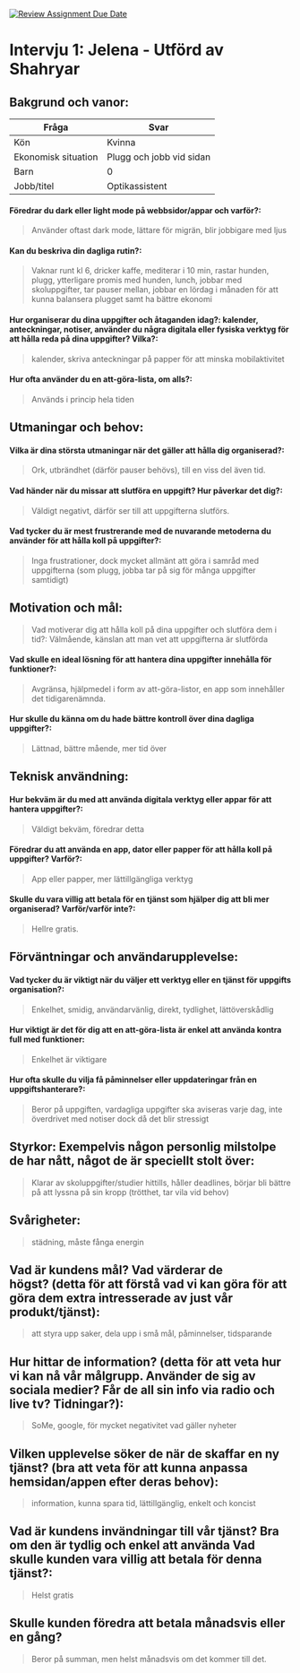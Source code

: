 [![Review Assignment Due Date](https://classroom.github.com/assets/deadline-readme-button-22041afd0340ce965d47ae6ef1cefeee28c7c493a6346c4f15d667ab976d596c.svg)](https://classroom.github.com/a/9024RRcp)

# Intervju 1: Jelena - Utförd av Shahryar

## Bakgrund och vanor:

| Fråga | Svar |
| ----------- | ----------- |
| Kön | Kvinna |
| Ekonomisk situation | Plugg och jobb vid sidan |
| Barn | 0 |
| Jobb/titel | Optikassistent |

#### Föredrar du dark eller light mode på webbsidor/appar och varför?:
> Använder oftast dark mode, lättare för migrän, blir jobbigare med ljus

#### Kan du beskriva din dagliga rutin?:
> Vaknar runt kl 6, dricker kaffe, mediterar i 10 min, rastar hunden, plugg, ytterligare promis med hunden, lunch, jobbar med skoluppgifter, tar pauser mellan, jobbar en lördag i månaden för att kunna balansera plugget samt ha bättre ekonomi

#### Hur organiserar du dina uppgifter och åtaganden idag?: kalender, anteckningar, notiser, använder du några digitala eller fysiska verktyg för att hålla reda på dina uppgifter? Vilka?:
> kalender, skriva anteckningar på papper för att minska mobilaktivitet

#### Hur ofta använder du en att-göra-lista, om alls?: 
> Används i princip hela tiden

## Utmaningar och behov:

#### Vilka är dina största utmaningar när det gäller att hålla dig organiserad?:
> Ork, utbrändhet (därför pauser behövs), till en viss del även tid.

#### Vad händer när du missar att slutföra en uppgift? Hur påverkar det dig?:
> Väldigt negativt, därför ser till att uppgifterna slutförs.

#### Vad tycker du är mest frustrerande med de nuvarande metoderna du använder för att hålla koll på uppgifter?:
> Inga frustrationer, dock mycket allmänt att göra i samråd med uppgifterna (som plugg, jobba tar på sig för många uppgifter samtidigt)

## Motivation och mål:
> Vad motiverar dig att hålla koll på dina uppgifter och slutföra dem i tid?: Välmående, känslan att man vet att uppgifterna är slutförda

#### Vad skulle en ideal lösning för att hantera dina uppgifter innehålla för funktioner?:
> Avgränsa, hjälpmedel i form av att-göra-listor, en app som innehåller det tidigarenämnda. 

#### Hur skulle du känna om du hade bättre kontroll över dina dagliga uppgifter?: 
> Lättnad, bättre mående, mer tid över

## Teknisk användning:

#### Hur bekväm är du med att använda digitala verktyg eller appar för att hantera uppgifter?:
> Väldigt bekväm, föredrar detta

#### Föredrar du att använda en app, dator eller papper för att hålla koll på uppgifter? Varför?: 
> App eller papper, mer lättillgängliga verktyg

#### Skulle du vara villig att betala för en tjänst som hjälper dig att bli mer organiserad? Varför/varför inte?:
> Hellre gratis.

## Förväntningar och användarupplevelse:

#### Vad tycker du är viktigt när du väljer ett verktyg eller en tjänst för uppgifts organisation?:
> Enkelhet, smidig, användarvänlig, direkt, tydlighet, lättöverskådlig

#### Hur viktigt är det för dig att en att-göra-lista är enkel att använda kontra full med funktioner:
> Enkelhet är viktigare

#### Hur ofta skulle du vilja få påminnelser eller uppdateringar från en uppgiftshanterare?: 
> Beror på uppgiften, vardagliga uppgifter ska aviseras varje dag, inte överdrivet med notiser dock då det blir stressigt

## Styrkor: Exempelvis någon personlig milstolpe de har nått, något de är speciellt stolt över:
> Klarar av skoluppgifter/studier hittills, håller deadlines, börjar bli bättre på att lyssna på sin kropp (trötthet, tar vila vid behov)

## Svårigheter: 
> städning, måste fånga energin

## Vad är kundens mål? Vad värderar de högst? (detta för att förstå vad vi kan göra för att göra dem extra intresserade av just vår produkt/tjänst):
> att styra upp saker, dela upp i små mål, påminnelser, tidsparande

## Hur hittar de information? (detta för att veta hur vi kan nå vår målgrupp. Använder de sig av sociala medier? Får de all sin info via radio och live tv? Tidningar?):
> SoMe, google, för mycket negativitet vad gäller nyheter

## Vilken upplevelse söker de när de skaffar en ny tjänst? (bra att veta för att kunna anpassa hemsidan/appen efter deras behov):
> information, kunna spara tid, lättillgänglig, enkelt och koncist

## Vad är kundens invändningar till vår tjänst? Bra om den är tydlig och enkel att använda Vad skulle kunden vara villig att betala för denna tjänst?:
> Helst gratis

## Skulle kunden föredra att betala månadsvis eller en gång?
> Beror på summan, men helst månadsvis om det kommer till det.